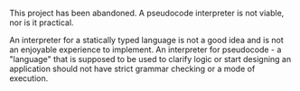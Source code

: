 This project has been abandoned. A pseudocode interpreter is not viable, nor is it practical.

An interpreter for a statically typed language is not a good idea and is not an enjoyable experience to implement.
An interpreter for pseudocode - a "language" that is supposed to be used to clarify logic or start designing an application should not have strict grammar checking or a mode of execution.
